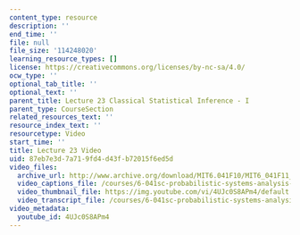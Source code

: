 ```yaml
---
content_type: resource
description: ''
end_time: ''
file: null
file_size: '114248020'
learning_resource_types: []
license: https://creativecommons.org/licenses/by-nc-sa/4.0/
ocw_type: ''
optional_tab_title: ''
optional_text: ''
parent_title: Lecture 23 Classical Statistical Inference - I
parent_type: CourseSection
related_resources_text: ''
resource_index_text: ''
resourcetype: Video
start_time: ''
title: Lecture 23 Video
uid: 87eb7e3d-7a71-9fd4-d43f-b72015f6ed5d
video_files:
  archive_url: http://www.archive.org/download/MIT6.041F10/MIT6_041F11_lec23_300k.mp4
  video_captions_file: /courses/6-041sc-probabilistic-systems-analysis-and-applied-probability-fall-2013/4UJc0S8APm4_captions.webvtt
  video_thumbnail_file: https://img.youtube.com/vi/4UJc0S8APm4/default.jpg
  video_transcript_file: /courses/6-041sc-probabilistic-systems-analysis-and-applied-probability-fall-2013/4UJc0S8APm4_transcript.pdf
video_metadata:
  youtube_id: 4UJc0S8APm4
---
```

